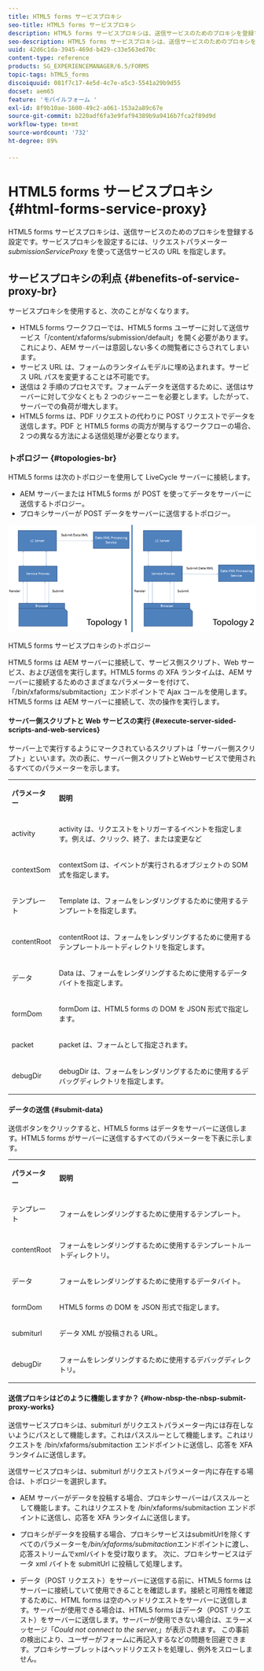 ```yaml
---
title: HTML5 forms サービスプロキシ
seo-title: HTML5 forms サービスプロキシ
description: HTML5 forms サービスプロキシは、送信サービスのためのプロキシを登録する設定です。サービスプロキシを設定するには、リクエストパラメーター submissionServiceProxy を使って送信サービスの URL を指定します。
seo-description: HTML5 forms サービスプロキシは、送信サービスのためのプロキシを登録する設定です。サービスプロキシを設定するには、リクエストパラメーター submissionServiceProxy を使って送信サービスの URL を指定します。
uuid: 42d6c1da-3945-469d-b429-c33e563ed70c
content-type: reference
products: SG_EXPERIENCEMANAGER/6.5/FORMS
topic-tags: hTML5_forms
discoiquuid: 081f7c17-4e5d-4c7e-a5c3-5541a29b9d55
docset: aem65
feature: 'モバイルフォーム '
exl-id: 8f9b10ae-1600-49c2-a061-153a2a89c67e
source-git-commit: b220adf6fa3e9faf94389b9a9416b7fca2f89d9d
workflow-type: tm+mt
source-wordcount: '732'
ht-degree: 89%

---
```


# HTML5 forms サービスプロキシ{#html-forms-service-proxy}

HTML5 forms サービスプロキシは、送信サービスのためのプロキシを登録する設定です。サービスプロキシを設定するには、リクエストパラメーター *submissionServiceProxy* を使って送信サービスの URL を指定します。

## サービスプロキシの利点 {#benefits-of-service-proxy-br}

サービスプロキシを使用すると、次のことがなくなります。

* HTML5 forms ワークフローでは、HTML5 forms ユーザーに対して送信サービス「/content/xfaforms/submission/default」を開く必要があります。これにより、AEM サーバーは意図しない多くの閲覧者にさらされてしまいます。
* サービス URL は、フォームのランタイムモデルに埋め込まれます。サービス URL パスを変更することは不可能です。
* 送信は 2 手順のプロセスです。フォームデータを送信するために、送信はサーバーに対して少なくとも 2 つのジャーニーを必要とします。したがって、サーバーでの負荷が増大します。
* HTML5 forms は、PDF リクエストの代わりに POST リクエストでデータを送信します。PDF と HTML5 forms の両方が関与するワークフローの場合、2 つの異なる方法による送信処理が必要となります。

### トポロジー {#topologies-br}

HTML5 forms は次のトポロジーを使用して LiveCycle サーバーに接続します。

* AEM サーバーまたは HTML5 forms が POST を使ってデータをサーバーに送信するトポロジー。
* プロキシサーバーが POST データをサーバーに送信するトポロジー。

![HTML5 forms サービスプロキシのトポロジー](assets/topology.png)

HTML5 forms サービスプロキシのトポロジー

HTML5 forms は AEM サーバーに接続して、サービス側スクリプト、Web サービス、および送信を実行します。HTML5 forms の XFA ランタイムは、AEM サーバーに接続するためのさまざまなパラメーターを付けて、「/bin/xfaforms/submitaction」エンドポイントで Ajax コールを使用します。HTML5 forms は AEM サーバーに接続して、次の操作を実行します。

#### サーバー側スクリプトと Web サービスの実行  {#execute-server-sided-scripts-and-web-services}

サーバー上で実行するようにマークされているスクリプトは「サーバー側スクリプト」といいます。次の表に、サーバー側スクリプトとWebサービスで使用されるすべてのパラメーターを示します。

<table>
 <tbody>
  <tr>
   <td><p><strong>パラメーター</strong></p> </td>
   <td><p><strong>説明</strong></p> </td>
  </tr>
  <tr>
   <td><p>activity</p> </td>
   <td><p>activity は、リクエストをトリガーするイベントを指定します。例えば、クリック、終了、または変更など</p> </td>
  </tr>
  <tr>
   <td><p>contextSom</p> </td>
   <td><p>contextSom は、イベントが実行されるオブジェクトの SOM 式を指定します。</p> </td>
  </tr>
  <tr>
   <td><p>テンプレート</p> </td>
   <td><p>Template は、フォームをレンダリングするために使用するテンプレートを指定します。</p> </td>
  </tr>
  <tr>
   <td><p>contentRoot</p> </td>
   <td><p>contentRoot は、フォームをレンダリングするために使用するテンプレートルートディレクトリを指定します。</p> </td>
  </tr>
  <tr>
   <td><p>データ</p> </td>
   <td><p>Data は、フォームをレンダリングするために使用するデータバイトを指定します。</p> </td>
  </tr>
  <tr>
   <td><p>formDom</p> </td>
   <td><p>formDom は、HTML5 forms の DOM を JSON 形式で指定します。</p> </td>
  </tr>
  <tr>
   <td><p>packet</p> </td>
   <td><p>packet は、フォームとして指定されます。</p> </td>
  </tr>
  <tr>
   <td><p>debugDir</p> </td>
   <td><p>debugDir は、フォームをレンダリングするために使用するデバッグディレクトリを指定します。</p> </td>
  </tr>
 </tbody>
</table>

#### データの送信  {#submit-data}

送信ボタンをクリックすると、HTML5 forms はデータをサーバーに送信します。HTML5 forms がサーバーに送信するすべてのパラメーターを下表に示します。

<table>
 <tbody>
  <tr>
   <td><p><strong>パラメーター</strong></p> </td>
   <td><p><strong>説明</strong></p> </td>
  </tr>
  <tr>
   <td><p>テンプレート</p> </td>
   <td><p>フォームをレンダリングするために使用するテンプレート。</p> </td>
  </tr>
  <tr>
   <td><p>contentRoot</p> </td>
   <td><p>フォームをレンダリングするために使用するテンプレートルートディレクトリ。</p> </td>
  </tr>
  <tr>
   <td><p>データ</p> </td>
   <td><p>フォームをレンダリングするために使用するデータバイト。</p> </td>
  </tr>
  <tr>
   <td><p>formDom</p> </td>
   <td><p>HTML5 forms の DOM を JSON 形式で指定します。</p> </td>
  </tr>
  <tr>
   <td><p>submiturl</p> </td>
   <td><p>データ XML が投稿される URL。</p> </td>
  </tr>
  <tr>
   <td><p>debugDir</p> </td>
   <td><p>フォームをレンダリングするために使用するデバッグディレクトリ。</p> </td>
  </tr>
 </tbody>
</table>

#### 送信プロキシはどのように機能しますか？  {#how-nbsp-the-nbsp-submit-proxy-works}

送信サービスプロキシは、submiturl がリクエストパラメーター内には存在しないようにパスとして機能します。これはパススルーとして機能します。これはリクエストを /bin/xfaforms/submitaction エンドポイントに送信し、応答を XFA ランタイムに送信します。

送信サービスプロキシは、submiturl がリクエストパラメーター内に存在する場合は、トポロジーを選択します。

* AEM サーバーがデータを投稿する場合、プロキシサーバーはパススルーとして機能します。これはリクエストを /bin/xfaforms/submitaction エンドポイントに送信し、応答を XFA ランタイムに送信します。
* プロキシがデータを投稿する場合、プロキシサービスはsubmitUrlを除くすべてのパラメーターを&#x200B;*/bin/xfaforms/submitaction*&#x200B;エンドポイントに渡し、応答ストリームでxmlバイトを受け取ります。 次に、プロキシサービスはデータ xml バイトを submitUrl に投稿して処理します。

* データ（POST リクエスト）をサーバーに送信する前に、HTML5 forms はサーバーに接続していて使用できることを確認します。接続と可用性を確認するために、HTML forms は空のヘッドリクエストをサーバーに送信します。サーバーが使用できる場合は、HTML5 forms はデータ（POST リクエスト）をサーバーに送信します。サーバーが使用できない場合は、エラーメッセージ「*Could not connect to the server,*」が表示されます。 この事前の検出により、ユーザーがフォームに再記入するなどの問題を回避できます。プロキシサーブレットはヘッドリクエストを処理し、例外をスローしません。
